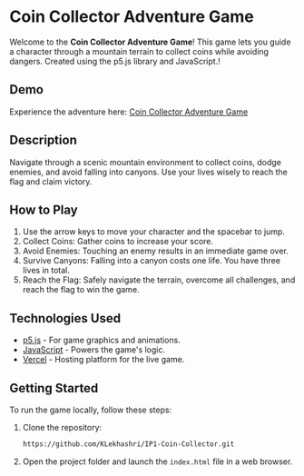 # Coin Collector Adventure Game  

Welcome to the **Coin Collector Adventure Game**! This game lets you guide a character through a mountain terrain to collect coins while avoiding dangers. Created using the p5.js library and JavaScript.!  

## Demo  

Experience the adventure here: [Coin Collector Adventure Game](https://https://ip1-coin-collector.vercel.app/)

## Description  

Navigate through a scenic mountain environment to collect coins, dodge enemies, and avoid falling into canyons. Use your lives wisely to reach the flag and claim victory.  

## How to Play  
 
1. Use the arrow keys to move your character and the spacebar to jump.
2. Collect Coins: Gather coins to increase your score.
3. Avoid Enemies: Touching an enemy results in an immediate game over.
4. Survive Canyons: Falling into a canyon costs one life. You have three lives in total.
5. Reach the Flag: Safely navigate the terrain, overcome all challenges, and reach the flag to win the game. 

## Technologies Used  

- [p5.js](https://p5js.org/) - For game graphics and animations.  
- [JavaScript](https://developer.mozilla.org/en-US/docs/Web/JavaScript) - Powers the game's logic.  
- [Vercel](https://vercel.com/) - Hosting platform for the live game.  

## Getting Started  

To run the game locally, follow these steps:  

1. Clone the repository:  
   ```bash  
   https://github.com/KLekhashri/IP1-Coin-Collector.git
   ```  
2. Open the project folder and launch the `index.html` file in a web browser.  
